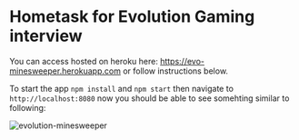 # Hometask for Evolution Gaming interview

You can access hosted on heroku here: https://evo-minesweeper.herokuapp.com or follow instructions below.

To start the app 
`npm install`
and
`npm start`
then navigate to `http://localhost:8080`
now you should be able to see somehting similar to following:

![evolution-minesweeper](https://user-images.githubusercontent.com/14810832/68101511-64968f80-fee7-11e9-93b8-53342166b28a.png)
